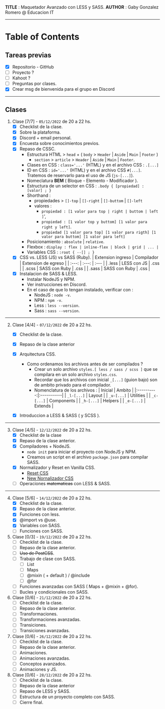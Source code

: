 **TITLE** : Maquetador Avanzado con LESS y SASS.
**AUTHOR** : Gaby Gonzalez Romero @ Educacion IT

---
# Table of Contents
## Tareas previas

- [X] Repositorio - GitHub
- [ ] Proyecto ?
- [ ] Kahoot ?
- [ ] Preguntas por clases.
- [X] Crear msg de bienvenida para el grupo en Discord

---
## Clases
1. Clase [7/7] - `05/12/2022` de 20 a 22 hs.
    - [X] Checklist de la clase.
    - [X] Sobre la plataforma.
    - [X] Discord + email personal.
    - [X] Encuesta sobre conocimientos previos.
    - [X] Repaso de CSSC.
        - Estructura HTML > `head` + ( `body` > `Header` | `Aside` | `Main` | `Footer` )
            - `section` > `article` > `Header` | `Aside` | `Main` | `Footer`.
        - Clases en CSS : `class='...'` (HTML) y en el archivo CSS : `.[...]`
        - ID en CSS : `id='...'` (HTML) y en el archivo CSS `#[...]`. Tratemos de reservarlo para el uso de JS (`js-[...]`). 
        - Nomeclatura **BEM** ( Bloque - Elemento - Modificador ).
        - Estructura de un selector en CSS : `.body { [propiedad] : [valor] ; }`
        - Shorthand :
            - propiedades > `[]-top` | `[]-right` | `[]-buttom` | `[]-left`
            - valores :
                - `propiedad : [1 valor para top | right | buttom | left ]`',
                - `propiedad : [1 valor top y buttom] [1 valor para right y left]`.
                - `propiedad [1 valor para top] [1 valor para rigth] [1 valor para buttom] [1 valor para left]`
        - Posicionamiento : `absolute` | `relative`.
        - Flexbox : `display : flex | inline-flex | block | grid | ... |`
        - Variables CSS : `:root { --[] ; }`
    - [X] CSS vs. LESS (JS) vs SASS (Ruby).
        | Extension ingreso | Compilador    | Extension de egreso   |
        | :---:             | :---:         | :---                  |
        | .less             | LESS con JS   | .css                  |
        | .scss             | SASS con Ruby | .css                  |
        | .sass             | SASS con Ruby | .css                  |
    - [X] Instalacion de SASS & LESS.
        - Instalar NodeJS y NPM.
        - Ver instrucciones en Discord.
        - En el caso de que lo tengan instalado, verificar con :
            - NodeJS : `node -v`.
            - NPM : `npm -v`.
            - Less : `less --version`.
            - Sass : `sass --version`.
---
2. Clase [4/4] - `07/12/2022` de 20 a 22 hs.
    - [X] Checklist de la clase.
    - [X] Repaso de la clase anterior
    - [X] Arquitectura CSS.
        - Como ordenamos los archivos antes de ser compilados ?
          - Crear un solo archivo `styles.[ less / sass / scss ]` que se compilara en un solo archivo `styles.css`.
          - Recordar que los archivos con inicial `_[...]` (guion bajo) son de ambito privado para el compilador.
          - Nomenclatura de los archivos :
            | Inicial    | Ambito     |
            |:----------:|:-----------|
            | `_l-[...]` | Layout     |
            | `_u-[...]` | Utilities  |
            | `_c-[...]` | Components |
            | `_h-[...]` | Helpers    |
            | `_e-[...]` | Extends    |
    
    - [X] Introduccion a LESS & SASS ( y SCSS ).

---
3. Clase [4/5] - `12/12/2022` de 20 a 22 hs.
    - [X] Checklist de la clase
    - [X] Repaso de la clase anterior.
    - [X] Compiladores + NodeJS.
        - `node init` para iniciar el proyecto con NodeJS y NPM.
        - Creamos un script en el archivo `package.json` para compilar SASS.
    - [X] Normalizador y Reset en Vanilla CSS.
        - [Reset CSS](https://raw.githubusercontent.com/elad2412/the-new-css-reset/main/css/reset.css)
        - [New Nornalizador CSS](https://raw.githubusercontent.com/necolas/normalize.css/master/normalize.css) 
    - [ ] Operaciones ~~matematicas~~ con LESS & SASS.

---
4. Clase [5/6] - `14/12/2022` de 20 a 22 hs.
    - [X] Checklist de la clase.
    - [X] Repaso de la clase anterior.
    - [x] Funciones con less.
    - [X] @import vs @use.
    - [X] Variables con SASS.
    - [ ] Funciones con SASS.

5. Clase [0/3] - `19/12/2022` de 20 a 22 hs.
    - [ ] Checklist de la clase.
    - [ ] Repaso de la clase anterior.
    - [ ] ~~Uso de PostCSS~~.
    - [ ] Trabajo de clase con SASS.
      - [ ] List
      - [ ] Maps
      - [ ] @mixin ( + default ) / @include
      - [ ] @for
    - [ ] Funciones avanzadas con SASS ( Maps + @mixin + @for).
    - [ ] Bucles y condicionales con SASS.

6. Clase [0/6] - `21/12/2022` de 20 a 22 hs. 
    - [ ] Checklist de la clase.
    - [ ] Repaso de la clase anterior.
    - [ ] Transformaciones.
    - [ ] Transformaciones avanzadas.
    - [ ] Transiciones.
    - [ ] Transiciones avanzadas.

7. Clase [0/6] - `26/12/2022` de 20 a 22 hs.
    - [ ] Checklist de la clase.
    - [ ] Repaso de la clase anterior.
    - [ ] Animaciones.
    - [ ] Animaciones avanzadas.
    - [ ] Conceptos avanzados.
    - [ ] Animaciones y JS.

8. Clase [0/6] - `28/12/2022` de 20 a 22 hs.
    - [ ] Checklist de la clase.
    - [ ] Repaso de la clase anterior
    - [ ] Repaso de LESS y SASS.
    - [ ] Estructura de un proyecto completo con SASS.
    - [ ] Cierre final.
